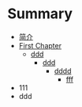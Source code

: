 # Summary

* [简介](README.md)
* [First Chapter](chapter1.md)
  * [ddd](chapter1/ddd.md)
    * [ddd](chapter1/ddd/ddd.md)
      * [dddd](chapter1/ddd/ddd/dddd.md)
        * [fff](chapter1/ddd/ddd/dddd/fff.md)
* 111
* ddd

